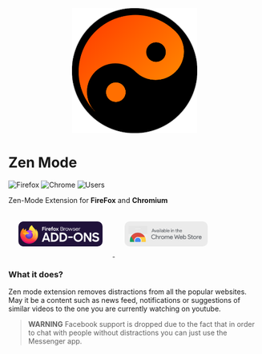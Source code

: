 <div align="center">
    <img src="icons/icon.png" width="250">
</div>

# Zen Mode
![Firefox](https://img.shields.io/amo/v/zen-mode?color=orange&label=Firefox&logo=firefox-browser&logoColor=white&style=for-the-badge)
![Chrome](https://img.shields.io/chrome-web-store/v/dgdfifjibepijpnledojfgcaggckaclb?color=red&label=Chrome&logo=google-chrome&logoColor=white&style=for-the-badge)
![Users](https://img.shields.io/chrome-web-store/users/dgdfifjibepijpnledojfgcaggckaclb?style=for-the-badge)

Zen-Mode Extension for **FireFox** and **Chromium**

<div>
    <a href="https://addons.mozilla.org/en-US/firefox/addon/zen-mode/">
        <img src="icons/firefox.png" height="50" style="border-radius: 10px; margin: 20px">
    </a>
    <a href="https://chrome.google.com/webstore/detail/zen-mode/dgdfifjibepijpnledojfgcaggckaclb">
        <img src="icons/chrome.png" height="50" style="border-radius: 10px; margin: 20px">
    </a>
</div>

### What it does?

Zen mode extension removes distractions from all the popular websites. May it be a content such as news feed, notifications or suggestions of similar videos to the one you are currently watching on youtube.

> **WARNING** Facebook support is dropped due to the fact that in order to chat with people without distractions you can just use the Messenger app.

